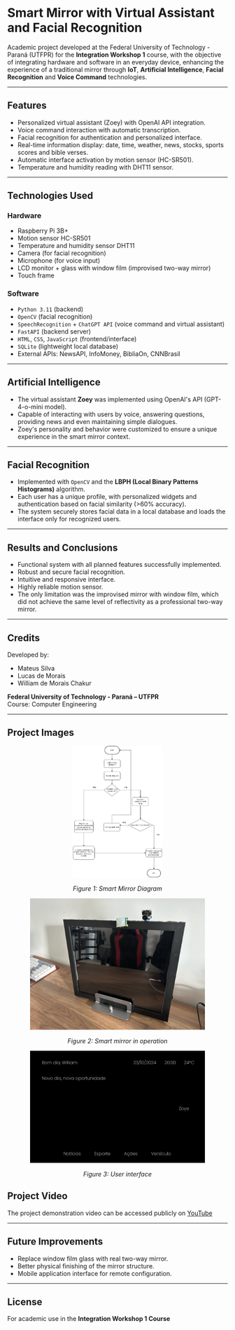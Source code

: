 # Smart Mirror with Virtual Assistant and Facial Recognition

Academic project developed at the Federal University of Technology - Paraná (UTFPR) for the **Integration Workshop 1** course, with the objective of integrating hardware and software in an everyday device, enhancing the experience of a traditional mirror through **IoT**, **Artificial Intelligence**, **Facial Recognition** and **Voice Command** technologies.

---

## Features

- Personalized virtual assistant (Zoey) with OpenAI API integration.
- Voice command interaction with automatic transcription.
- Facial recognition for authentication and personalized interface.
- Real-time information display: date, time, weather, news, stocks, sports scores and bible verses.
- Automatic interface activation by motion sensor (HC-SR501).
- Temperature and humidity reading with DHT11 sensor.

---

## Technologies Used

### **Hardware**
- Raspberry Pi 3B+
- Motion sensor HC-SR501
- Temperature and humidity sensor DHT11
- Camera (for facial recognition)
- Microphone (for voice input)
- LCD monitor + glass with window film (improvised two-way mirror)
- Touch frame

### **Software**
- `Python 3.11` (backend)
- `OpenCV` (facial recognition)
- `SpeechRecognition` + `ChatGPT API` (voice command and virtual assistant)
- `FastAPI` (backend server)
- `HTML`, `CSS`, `JavaScript` (frontend/interface)
- `SQLite` (lightweight local database)
- External APIs: NewsAPI, InfoMoney, BibliaOn, CNNBrasil

---

## Artificial Intelligence

- The virtual assistant **Zoey** was implemented using OpenAI's API (GPT-4-o-mini model).
- Capable of interacting with users by voice, answering questions, providing news and even maintaining simple dialogues.
- Zoey's personality and behavior were customized to ensure a unique experience in the smart mirror context.

---

## Facial Recognition

- Implemented with `OpenCV` and the **LBPH (Local Binary Patterns Histograms)** algorithm.
- Each user has a unique profile, with personalized widgets and authentication based on facial similarity (>60% accuracy).
- The system securely stores facial data in a local database and loads the interface only for recognized users.

---

## Results and Conclusions

- Functional system with all planned features successfully implemented.
- Robust and secure facial recognition.
- Intuitive and responsive interface.
- Highly reliable motion sensor.
- The only limitation was the improvised mirror with window film, which did not achieve the same level of reflectivity as a professional two-way mirror.

---

## Credits

Developed by:
- Mateus Silva
- Lucas de Morais
- William de Morais Chakur

**Federal University of Technology - Paraná – UTFPR**  
Course: Computer Engineering

---

## Project Images


<p align="center">
  <img src="SmartMirrorDiagram.png" alt="Smart Mirror Diagram" height="300"/>
</p>
<p align="center"><em>Figure 1: Smart Mirror Diagram</em></p>

<p align="center">
  <img src="SmartMirrorPic.jpg" alt="Photo of the smart mirror in operation" width="400"/>
</p>
<p align="center"><em>Figure 2: Smart mirror in operation</em></p>


<p align="center">
  <img src="Interface.png" alt="Screenshot of the web interface" width="400"/>
</p>
<p align="center"><em>Figure 3: User interface</em></p>

## Project Video

The project demonstration video can be accessed publicly on [YouTube](https://www.youtube.com/watch?v=5a-c2_L6kec) 

---

## Future Improvements

- Replace window film glass with real two-way mirror.
- Better physical finishing of the mirror structure.
- Mobile application interface for remote configuration.

---

## License

For academic use in the **Integration Workshop 1 Course**


